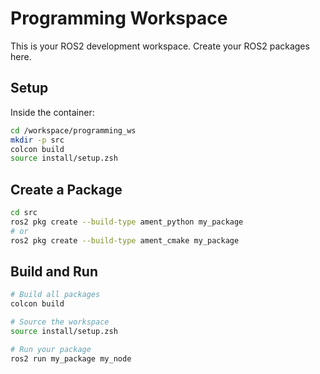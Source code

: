 # Programming Workspace

This is your ROS2 development workspace. Create your ROS2 packages here.

## Setup

Inside the container:
```bash
cd /workspace/programming_ws
mkdir -p src
colcon build
source install/setup.zsh
```

## Create a Package

```bash
cd src
ros2 pkg create --build-type ament_python my_package
# or
ros2 pkg create --build-type ament_cmake my_package
```

## Build and Run

```bash
# Build all packages
colcon build

# Source the workspace
source install/setup.zsh

# Run your package
ros2 run my_package my_node
```
